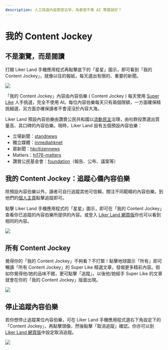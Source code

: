 ```yaml
---
description: 人工挑選內容那麼古早，為甚麼不靠 AI 策展就好？
---
```


# 我的 Content Jockey

## 不是瀏覽，而是閱讀

打開 Liker Land 手機應用程式再點擊底下的「星星」圖示，即可看到「我的 Content Jockey」，就像以往的報紙，每天選出有限的、重要的新聞。

![](../../.gitbook/assets/contentjockey-01.png)

「我的 Content Jockey」內容由內容伯樂 \( Content Jockey \) 每天使用 [Super Like](https://docs.like.co/v/zh/dapps/liker-land/superlike) 人手挑選，完全不使用 AI。每位內容伯樂每天只有兩個限額，一方面確保精挑細選，另方面亦確保讀者不會浸沒於內容大海。

Liker Land 預設內容伯樂由讚賞公民共和國以[流動民主](https://docs.like.co/v/zh/guides/governance/liquid-democracy)治理，由社群投票選出質量高、具口碑的內容伯樂。現時，Liker Land 設有五個預設內容伯樂：

* 立場新聞：[standnews](https://like.co/standnews)
* 獨立媒體：[inmediahknet](https://like.co/inmediahknet)
* 眾新聞：[hkcitizennews](https://like.co/hkcitizennews)
* Matters：[hi176-matters](https://like.co/hi176-matters)
* 讚賞公民基金會：[foundation](https://like.co/foundation)（報告、公布、議案等）

## 我的 Content Jockey：追蹤心儀內容伯樂 <a id="my-content-jockey"></a>

除預設內容伯樂以外，讀者可自行追蹤其他可信賴，關注不同範疇的內容伯樂。到他們的[個人主頁](https://docs.like.co/v/zh/dapps/creator/portfolio-page)點擊追蹤即可。

點擊 Liker Land 手機應用程式的「星星」圖示，即可在「我的 Content Jockey」查看你已追蹤的內容伯樂所提供的內容。或登入 [Liker Land 網頁版](https://liker.land/following)你也可以看到相同的內容。

![](../../.gitbook/assets/contentjockey-04.png)

## 所有 Content Jockey <a id="the-world-has-super-liked"></a>

覺得你的「我的 Content Jockey」不夠看？不打緊！點擊地球圖示「所有」即可暢讀「所有 Content Jockey」的 Super Like 精選文章，發堀更多精彩內容。假如你覺得他/她的品味不錯，更可點擊「追蹤」，以後他/她經手 Super Like 的文章就會在你的「我的 Content Jockey」版面出現。

![](../../.gitbook/assets/contentjockey-02.png)

## 停止追蹤內容伯樂

若你想停止追蹤某位內容伯樂，可在 Liker Land 手機應用程式選右下角設定下的「Content Jockey」，再點擊頭像，然後點擊「取消追蹤」確認。你亦可以到 [Liker Land 網頁版](https://liker.land/settings/following/)中設定取消追蹤。

![](../../.gitbook/assets/contentjockey-03.png)


